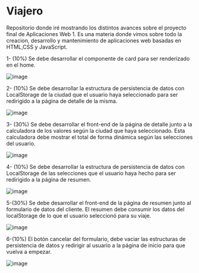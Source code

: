 # Viajero
Repositorio donde iré mostrando los distintos avances sobre el proyecto final de Aplicaciones Web 1. Es una materia donde vimos sobre todo la creacion, desarrollo y mantenimiento de aplicaciones web basadas en HTML,CSS y JavaScript. 

1- (10%) Se debe desarrollar el componente de card para ser renderizado en el home.

![image](https://github.com/user-attachments/assets/ea17b9ce-3ee7-45c8-9963-3e66e20c7640)

2- (10%) Se debe desarrollar la estructura de persistencia de datos con LocalStorage de la ciudad que el usuario haya seleccionado para ser redirigido a la página de detalle de la misma. 

![image](https://github.com/user-attachments/assets/232ec7c5-f3b1-4e0f-a90a-7f208b9407c4)

3- (30%) Se debe desarrollar el front-end de la página de detalle junto a la calculadora de los valores según la ciudad que haya seleccionado. Esta calculadora debe mostrar el total de forma dinámica según las selecciones del usuario.

![image](https://github.com/user-attachments/assets/1b262f9b-da81-474e-8d46-cbd46791093f)

4- (10%) Se debe desarrollar la estructura de persistencia de datos con LocalStorage de las selecciones que el usuario haya hecho para ser redirigido a la página de resumen.

![image](https://github.com/user-attachments/assets/347255c3-7aee-4a64-bbba-0847fb915599)

5-(30%) Se debe desarrollar el front-end de la página de resumen junto al formulario de datos del cliente. El resumen debe consumir los datos del localStorage de lo que el usuario seleccionó para su viaje.

![image](https://github.com/user-attachments/assets/2a12f51c-be93-48d3-ba08-d14ba8d82c24)

6-(10%) El botón cancelar del formulario, debe vaciar las estructuras de persistencia de datos y redirigir al usuario a la página de inicio para que vuelva a empezar.

![image](https://github.com/user-attachments/assets/f49213dc-c54e-4b62-a1c1-1bc1a613c5da)
